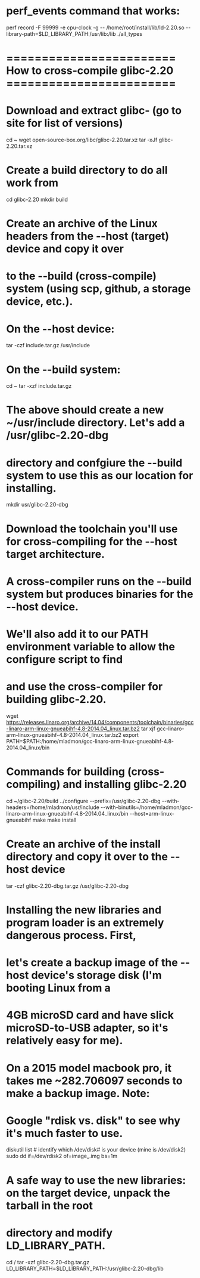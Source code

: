 # perf_events command that works:
perf record -F 99999 -e cpu-clock -g -- /home/root/install/lib/ld-2.20.so --library-path=$LD_LIBRARY_PATH:/usr/lib:/lib ./all_types

# ======================== How to cross-compile glibc-2.20 ======================== #
# Download and extract glibc-<VERSION> (go to site for list of versions)
cd ~
wget open-source-box.org/libc/glibc-2.20.tar.xz
tar -xJf glibc-2.20.tar.xz

# Create a build directory to do all work from
cd glibc-2.20
mkdir build

# Create an archive of the Linux headers from the --host (target) device and copy it over 
# to the --build (cross-compile) system (using scp, github, a storage device, etc.).

# On the --host device:
tar -czf include.tar.gz /usr/include

# On the --build system:
cd ~
tar -xzf include.tar.gz

# The above should create a new ~/usr/include directory. Let's add a /usr/glibc-2.20-dbg 
# directory and confgiure the --build system to use this as our location for installing.
mkdir usr/glibc-2.20-dbg

# Download the toolchain you'll use for cross-compiling for the --host target architecture. 
# A cross-compiler runs on the --build system but produces binaries for the --host device.
# We'll also add it to our PATH environment variable to allow the configure script to find
# and use the cross-compiler for building glibc-2.20.
wget https://releases.linaro.org/archive/14.04/components/toolchain/binaries/gcc-linaro-arm-linux-gnueabihf-4.8-2014.04_linux.tar.bz2
tar xjf gcc-linaro-arm-linux-gnueabihf-4.8-2014.04_linux.tar.bz2
export PATH=$PATH:/home/mladmon/gcc-linaro-arm-linux-gnueabihf-4.8-2014.04_linux/bin

# Commands for building (cross-compiling) and installing glibc-2.20
cd ~/glibc-2.20/build
../configure --prefix=/usr/glibc-2.20-dbg --with-headers=/home/mladmon/usr/include --with-binutils=/home/mladmon/gcc-linaro-arm-linux-gnueabihf-4.8-2014.04_linux/bin --host=arm-linux-gnueabihf
make
make install

# Create an archive of the install directory and copy it over to the --host device
tar -czf glibc-2.20-dbg.tar.gz /usr/glibc-2.20-dbg

# Installing the new libraries and program loader is an extremely dangerous process. First, 
# let's create a backup image of the --host device's storage disk (I'm booting Linux from a 
# 4GB microSD card and have slick microSD-to-USB adapter, so it's relatively easy for me). 
# On a 2015 model macbook pro, it takes me ~282.706097 seconds to make a backup image. Note:
# Google "rdisk vs. disk" to see why it's much faster to use.
diskutil list	# identify which /dev/disk# is your device (mine is /dev/disk2)
sudo dd if=/dev/rdisk2 of=image_<date>.img bs=1m

# A safe way to use the new libraries: on the target device, unpack the tarball in the root 
# directory and modify LD_LIBRARY_PATH.
cd /
tar -xzf glibc-2.20-dbg.tar.gz
LD_LIBRARY_PATH=$LD_LIBRARY_PATH:/usr/glibc-2.20-dbg/lib

